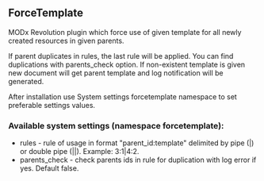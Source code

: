 ## ForceTemplate

MODx Revolution plugin which force use of given template for all newly created resources in given parents.

If parent duplicates in rules, the last rule will be applied. You can find duplications with parents_check option.
If non-existent template is given new document will get parent template and log notification will be generated.

After installation use System settings forcetemplate namespace to set preferable settings values. 


### Available system settings (namespace forcetemplate):

* rules - rule of usage in format "parent_id:template" delimited by pipe (|) or double pipe (||). Example: 3:1|4:2.
* parents_check - check parents ids in rule for duplication with log error if yes. Default false.
